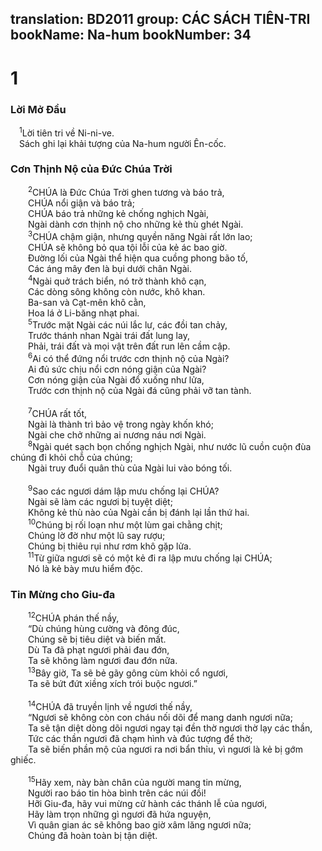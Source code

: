 translation: BD2011
group: CÁC SÁCH TIÊN-TRI
bookName: Na-hum 
bookNumber: 34
-------

<div class="title"><h1>1</h1><h3>Lời Mở Ðầu</h3></div>
<span class="verse na_1_1"> <sup>1</sup>Lời tiên tri về Ni-ni-ve.<br/> Sách ghi lại khải tượng của Na-hum người Ên-cốc.<br/></span>
<div class="title"><h3>Cơn Thịnh Nộ của Ðức Chúa Trời</h3></div>
<span class="verse na_1_2">  <sup>2</sup>CHÚA là Ðức Chúa Trời ghen tương và báo trả,<br/>  CHÚA nổi giận và báo trả;<br/>  CHÚA báo trả những kẻ chống nghịch Ngài,<br/>  Ngài dành cơn thịnh nộ cho những kẻ thù ghét Ngài.<br/></span>
<span class="verse na_1_3">  <sup>3</sup>CHÚA chậm giận, nhưng quyền năng Ngài rất lớn lao;<br/>  CHÚA sẽ không bỏ qua tội lỗi của kẻ ác bao giờ.<br/>  Ðường lối của Ngài thể hiện qua cuồng phong bão tố,<br/>  Các áng mây đen là bụi dưới chân Ngài.<br/></span>
<span class="verse na_1_4">  <sup>4</sup>Ngài quở trách biển, nó trở thành khô cạn,<br/>  Các dòng sông không còn nước, khô khan.<br/>  Ba-san và Cạt-mên khô cằn,<br/>  Hoa lá ở Li-băng nhạt phai.<br/></span>
<span class="verse na_1_5">  <sup>5</sup>Trước mặt Ngài các núi lắc lư, các đồi tan chảy,<br/>  Trước thánh nhan Ngài trái đất lung lay,<br/>  Phải, trái đất và mọi vật trên đất run lên cầm cập.<br/></span>
<span class="verse na_1_6">  <sup>6</sup>Ai có thể đứng nổi trước cơn thịnh nộ của Ngài?<br/>  Ai đủ sức chịu nổi cơn nóng giận của Ngài?<br/>  Cơn nóng giận của Ngài đổ xuống như lửa,<br/>  Trước cơn thịnh nộ của Ngài đá cũng phải vỡ tan tành.<br/><br/></span>
<span class="verse na_1_7">  <sup>7</sup>CHÚA rất tốt,<br/>  Ngài là thành trì bảo vệ trong ngày khốn khó;<br/>  Ngài che chở những ai nương náu nơi Ngài.<br/></span>
<span class="verse na_1_8">  <sup>8</sup>Ngài quét sạch bọn chống nghịch Ngài, như nước lũ cuồn cuộn đùa chúng đi khỏi chỗ của chúng;<br/>  Ngài truy đuổi quân thù của Ngài lui vào bóng tối.<br/><br/></span>
<span class="verse na_1_9">  <sup>9</sup>Sao các ngươi dám lập mưu chống lại CHÚA?<br/>  Ngài sẽ làm các ngươi bị tuyệt diệt;<br/>  Không kẻ thù nào của Ngài cần bị đánh lại lần thứ hai.<br/></span>
<span class="verse na_1_10">  <sup>10</sup>Chúng bị rối loạn như một lùm gai chằng chịt;<br/>  Chúng lờ đờ như một lũ say rượu;<br/>  Chúng bị thiêu rụi như rơm khô gặp lửa.<br/></span>
<span class="verse na_1_11">  <sup>11</sup>Từ giữa ngươi sẽ có một kẻ đi ra lập mưu chống lại CHÚA;<br/>  Nó là kẻ bày mưu hiểm độc.<br/></span>
<div class="title"><h3>Tin Mừng cho Giu-đa</h3></div>
<span class="verse na_1_12">  <sup>12</sup>CHÚA phán thế nầy, <br/>  “Dù chúng hùng cường và đông đúc,<br/>  Chúng sẽ bị tiêu diệt và biến mất.<br/>  Dù Ta đã phạt ngươi phải đau đớn,<br/>  Ta sẽ không làm ngươi đau đớn nữa.<br/></span>
<span class="verse na_1_13">  <sup>13</sup>Bây giờ, Ta sẽ bẻ gãy gông cùm khỏi cổ ngươi,<br/>  Ta sẽ bứt đứt xiềng xích trói buộc ngươi.”<br/><br/></span>
<span class="verse na_1_14">  <sup>14</sup>CHÚA đã truyền lịnh về ngươi thế nầy,<br/>  “Ngươi sẽ không còn con cháu nối dõi để mang danh ngươi nữa;<br/>  Ta sẽ tận diệt dòng dõi ngươi ngay tại đền thờ ngươi thờ lạy các thần,<br/>  Tức các thần ngươi đã chạm hình và đúc tượng để thờ;<br/>  Ta sẽ biến phần mộ của ngươi ra nơi bẩn thỉu, vì ngươi là kẻ bị gớm ghiếc.<br/><br/></span>
<span class="verse na_1_15">  <sup>15</sup>Hãy xem, này bàn chân của người mang tin mừng,<br/>  Người rao báo tin hòa bình trên các núi đồi!<br/>  Hỡi Giu-đa, hãy vui mừng cử hành các thánh lễ của ngươi,<br/>  Hãy làm trọn những gì ngươi đã hứa nguyện,<br/>  Vì quân gian ác sẽ không bao giờ xâm lăng ngươi nữa;<br/>  Chúng đã hoàn toàn bị tận diệt.<br/></span>
